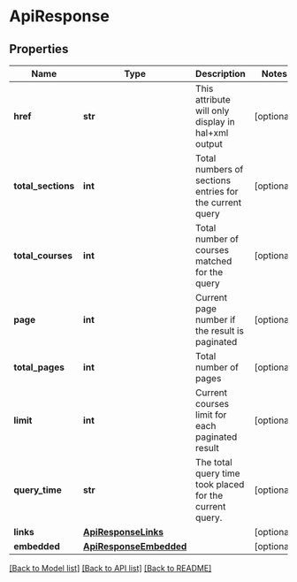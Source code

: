 # ApiResponse

## Properties
Name | Type | Description | Notes
------------ | ------------- | ------------- | -------------
**href** | **str** | This attribute will only display in hal+xml output | [optional] 
**total_sections** | **int** | Total numbers of sections entries for the current query | [optional] 
**total_courses** | **int** | Total number of courses matched for the query | [optional] 
**page** | **int** | Current page number if the result is paginated | [optional] 
**total_pages** | **int** | Total number of pages | [optional] 
**limit** | **int** | Current courses limit for each paginated result | [optional] 
**query_time** | **str** | The total query time took placed for the current query. | [optional] 
**links** | [**ApiResponseLinks**](ApiResponseLinks.md) |  | [optional] 
**embedded** | [**ApiResponseEmbedded**](ApiResponseEmbedded.md) |  | [optional] 

[[Back to Model list]](../README.md#documentation-for-models) [[Back to API list]](../README.md#documentation-for-api-endpoints) [[Back to README]](../README.md)

